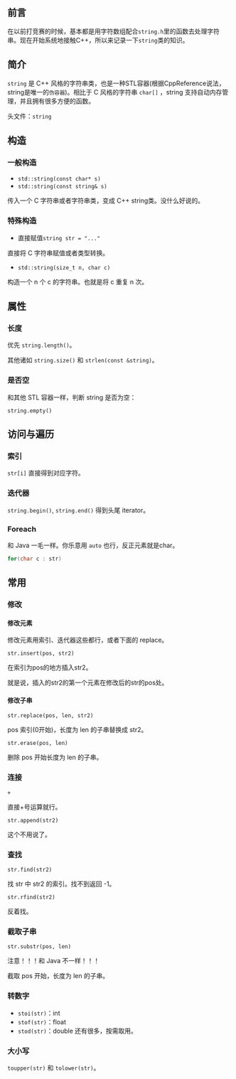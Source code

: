 ## 前言

在以前打竞赛的时候，基本都是用字符数组配合`string.h`里的函数去处理字符串。现在开始系统地接触C++，所以来记录一下`string`类的知识。

## 简介

`string` 是 C++ 风格的字符串类，也是一种STL容器(根据CppReference说法，string是唯一的`伪容器`)。相比于 C 风格的字符串 `char[]` ，string 支持自动内存管理，并且拥有很多方便的函数。

头文件：`string`

## 构造

### 一般构造

- `std::string(const char* s)`
- `std::string(const string& s)`

传入一个 C 字符串或者字符串类，变成 C++ string类。没什么好说的。

### 特殊构造

- 直接赋值`string str = "..."`

直接将 C 字符串赋值或者类型转换。

- `std::string(size_t n, char c)`

构造一个 n 个 c 的字符串。也就是将 c 重复 n 次。

## 属性

### 长度

优先 `string.length()`。

其他诸如 `string.size()` 和 `strlen(const &string)`。

### 是否空

和其他 STL 容器一样，判断 string 是否为空：

`string.empty()`

## 访问与遍历

### 索引

`str[i]` 直接得到对应字符。

### 迭代器

`string.begin()`, `string.end()` 得到头尾 iterator。

### Foreach

和 Java 一毛一样。你乐意用 `auto` 也行，反正元素就是char。

```cpp
for(char c : str)
```

## 常用

### 修改

#### 修改元素

修改元素用索引、迭代器这些都行，或者下面的 replace。

`str.insert(pos, str2)`

在索引为pos的地方插入str2。

就是说，插入的str2的第一个元素在修改后的str的pos处。

#### 修改子串

`str.replace(pos, len, str2)`

pos 索引(0开始)，长度为 len 的子串替换成 str2。

`str.erase(pos, len)`

删除 pos 开始长度为 len 的子串。

### 连接

`+`

直接+号运算就行。

`str.append(str2)`

这个不用说了。

### 查找

`str.find(str2)`

找 str 中 str2 的索引。找不到返回 -1。

`str.rfind(str2)`

反着找。

### 截取子串

`str.substr(pos, len)`

注意！！！和 Java 不一样！！！

截取 pos 开始，长度为 len 的子串。

### 转数字

- `stoi(str)`：int
- `stof(str)`：float
- `stod(str)`：double
还有很多，按需取用。

### 大小写

`toupper(str)` 和 `tolower(str)`。